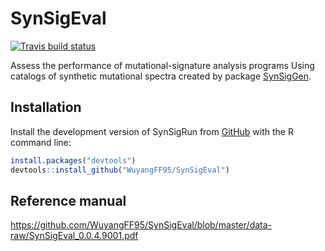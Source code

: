 
<!-- README.md is generated from README.Rmd. Please edit that file -->

# SynSigEval

<!-- badges: start -->

[![Travis build
status](https://travis-ci.com/WuyangFF95/SynSigEval.svg?branch=master)](https://travis-ci.com/WuyangFF95/SynSigEval)

<!-- badges: end -->

Assess the performance of mutational-signature analysis programs Using
catalogs of synthetic mutational spectra created by package
[SynSigGen](https://github.com/steverozen/SynSigGen).

## Installation

Install the development version of SynSigRun from
[GitHub](https://github.com/) with the R command line:

``` r
install.packages("devtools")
devtools::install_github("WuyangFF95/SynSigEval")
```

## Reference manual

<https://github.com/WuyangFF95/SynSigEval/blob/master/data-raw/SynSigEval_0.0.4.9001.pdf>
